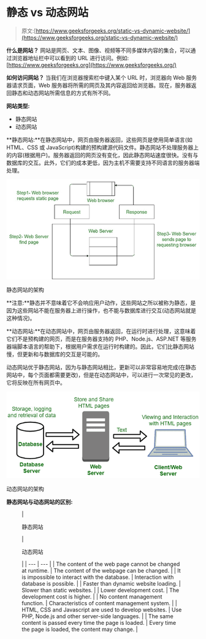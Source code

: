 # 静态 vs 动态网站

> 原文:[https://www.geeksforgeeks.org/static-vs-dynamic-website/](https://www.geeksforgeeks.org/static-vs-dynamic-website/)

**什么是网站？**
网站是网页、文本、图像、视频等不同多媒体内容的集合，可以通过浏览器地址栏中可以看到的 URL 进行访问。例如:[https://www.geeksforgeeks.org](https://www.geeksforgeeks.org/)

**如何访问网站？**
当我们在浏览器搜索栏中键入某个 URL 时，浏览器向 Web 服务器请求页面，Web 服务器将所需的网页及其内容返回给浏览器。现在，服务器返回静态和动态网站所需信息的方式有所不同。

**网站类型:**

*   静态网站
*   动态网站

**静态网站:**在静态网站中，网页由服务器返回，这些网页是使用简单语言(如 HTML、CSS 或 JavaScript)构建的预构建源代码文件。静态网站不处理服务器上的内容(根据用户)。服务器返回的网页没有变化，因此静态网站速度很快。没有与数据库的交互。此外，它们的成本更低，因为主机不需要支持不同语言的服务器端处理。

![Architecture of Static Website](img/89df93a5887fba25b3d6a803c2507850.png)

静态网站的架构

**注意:**静态并不意味着它不会响应用户动作，这些网站之所以被称为静态，是因为这些网站不能在服务器上进行操作，也不能与数据库进行交互(动态网站就是这种情况)。

**动态网站:**在动态网站中，网页由服务器返回，在运行时进行处理，这意味着它们不是预构建的网页，而是在服务器支持的 PHP、Node.js、ASP.NET 等服务器端脚本语言的帮助下，根据用户需求在运行时构建的。因此，它们比静态网站慢，但更新和与数据库的交互是可能的。

动态网站优于静态网站，因为与静态网站相比，更新可以非常容易地完成(在静态网站中，每个页面都需要更改)，但是在动态网站中，可以进行一次常见的更改，它将反映在所有网页中。

![Architecture of Static Website](img/2011e31df18d006e59ff1e43f893c12a.png)

动态网站的架构

**静态网站与动态网站的区别:**

<figure class="table">

| 

静态网站

 | 

动态网站

 |
| --- | --- |
| The content of the web page cannot be changed at runtime. | The content of the webpage can be changed. |
| It is impossible to interact with the database. | Interaction with database is possible. |
| Faster than dynamic website loading. | Slower than static websites. |
| Lower development cost. | The development cost is higher. |
| No content management function. | Characteristics of content management system. |
| HTML, CSS and Javascript are used to develop websites. | Use PHP, Node.js and other server-side languages. |
| The same content is passed every time the page is loaded. | Every time the page is loaded, the content may change. |

</figure>